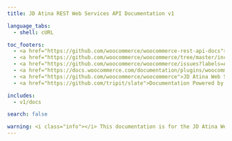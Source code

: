 ```yaml
---
title: JD Atina REST Web Services API Documentation v1

language_tabs:
  - shell: cURL

toc_footers:
  - <a href="https://github.com/woocommerce/woocommerce-rest-api-docs">Contributing to WC REST API Docs</a>
  - <a href="https://github.com/woocommerce/woocommerce/tree/master/includes/rest-api">REST API Source on GitHub</a>
  - <a href="https://github.com/woocommerce/woocommerce/issues?labels=API&amp;page=1&amp;state=open">REST API Issues</a>
  - <a href="https://docs.woocommerce.com/documentation/plugins/woocommerce/">JD Atina Web Services Microservices Documentation</a>
  - <a href="https://github.com/woocommerce/woocommerce">JD Atina Web Services Microservices Repository</a>
  - <a href="https://github.com/tripit/slate">Documentation Powered by Slate</a>

includes:
  - v1/docs

search: false

warning: <i class="info"></i> This documentation is for the JD Atina Web Services Microservices API v1 which is now deprecated. <a href="http://woocommerce.github.io/woocommerce-rest-api-docs/">Please use the latest REST API version</a>.
---
```

